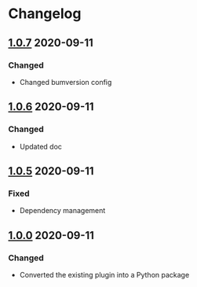 # Changelog

## [1.0.7] 2020-09-11

### Changed

- Changed bumversion config

## [1.0.6] 2020-09-11

### Changed

- Updated doc

## [1.0.5] 2020-09-11

### Fixed

- Dependency management

## [1.0.0] 2020-09-11

### Changed

- Converted the existing plugin into a Python package

[unreleased]: https://github.com/datamechanics/datamechanics_airflow_plugin/compare/v1.0.7...master
[1.0.7]: https://github.com/datamechanics/datamechanics_airflow_plugin/compare/v1.0.6...v1.0.7
[1.0.6]: https://github.com/datamechanics/datamechanics_airflow_plugin/compare/v1.0.5...v1.0.6
[1.0.5]: https://github.com/datamechanics/datamechanics_airflow_plugin/compare/v1.0.0...v1.0.5
[1.0.0]: https://github.com/datamechanics/datamechanics_airflow_plugin/compare/...v1.0.0
